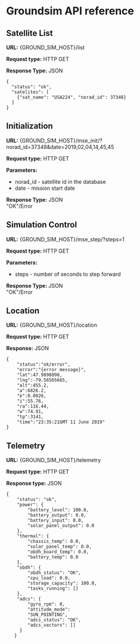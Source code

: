 # Groundsim API reference
## Satellite List
**URL:** {GROUND_SIM_HOST}/list

**Request type:** HTTP GET

**Response Type:** JSON<br/>
```
{
  "status": "ok",
  "satelites": [
    {"sat_name": "USA224", "norad_id": 37348}
  ]
}
```
## Initialization
**URL:** {GROUND_SIM_HOST}/mse_init/?norad_id=37348&date=2019,02,04,14,45,45

**Request type:** HTTP GET

**Parameters:**
* norad_id - satellite id in the database
* date - mission start date

**Response Type:** JSON<br/>
"OK"/Error

## Simulation Control
**URL:** {GROUND_SIM_HOST}/mse_step/?steps=1

**Request type:** HTTP GET

**Parameters:**
* steps - number of seconds to step forward

**Response Type:** JSON <br/>
"OK"/Error

## Location
**URL:** {GROUND_SIM_HOST}/location

**Request type:** HTTP GET

**Response:** JSON
```
{
    "status":"ok/error",
    "error":"{error message}",
    "lat":47.9898098,
    "lng":-79.56565665,
    "alt":455.2,
    "a":6826.2,
    "e":0.0026,
    "i":55.76,
    "ra":116.44,
    "w":74.91,
    "tp":3141,
    "time":"23:35:21GMT 11 June 2019"
}
```

## Telemetry
**URL:** {GROUND_SIM_HOST}/telemetry

**Request type:** HTTP GET

**Response type:** JSON
```
{
    "status": "ok",
    "power": {
        "battery_level": 100.0,
        "battery_output": 0.0,
        "battery_input": 0.0,
        "solar_panel_output": 0.0
    },
    "thermal": {
        "chassis_temp": 0.0,
        "solar_panel_temp": 0.0,
        "obdh_board_temp": 0.0,
        "battery_temp": 0.0
    },
    "obdh": {
        "obdh_status": "OK",
        "cpu_load": 0.0,
        "storage_capacity": 100.0,
        "tasks_running": []
    },
    "adcs": {
        "gyro_rpm": 0,
        "attitude_mode":
        "SUN_POINTING",
        "adcs_status": "OK",
        "adcs_vectors": []
     }
   }
   ```
